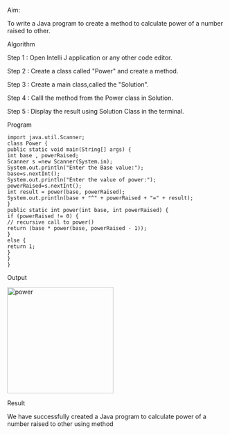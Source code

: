 Aim:

To write a Java program to create a method to calculate power of a number raised to other.

Algorithm

Step 1 : Open Intelli J application or any other code editor.

Step 2 : Create a class called "Power" and create a method.

Step 3 : Create a main class,called the "Solution".

Step 4 : Calll the method from the Power class in Solution.

Step 5 : Display the result using Solution Class in the terminal.

Program
```
import java.util.Scanner;
class Power {
public static void main(String[] args) {
int base , powerRaised;
Scanner s =new Scanner(System.in);
System.out.println("Enter the Base value:");
base=s.nextInt();
System.out.println("Enter the value of power:");
powerRaised=s.nextInt();
int result = power(base, powerRaised);
System.out.println(base + "^" + powerRaised + "=" + result);
}
public static int power(int base, int powerRaised) {
if (powerRaised != 0) {
// recursive call to power()
return (base * power(base, powerRaised - 1));
}
else {
return 1;
}
}
}
```
Output

<img width="245" alt="power" src="https://github.com/mehanthyka/power-of-number/assets/127507580/c0172465-777d-4160-a0fb-4c2977c7c92c">


Result

We have successfully created a Java program to calculate power of a number raised to other using method
